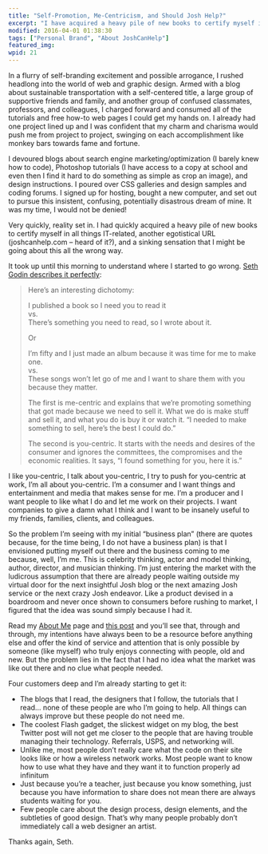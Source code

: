 ```yaml
---
title: "Self-Promotion, Me-Centricism, and Should Josh Help?"
excerpt: "I have acquired a heavy pile of new books to certify myself in all things IT-related, an egotistical domain, and a sinking sensation that I might be going about this all the wrong way."
modified: 2016-04-01 01:38:30
tags: ["Personal Brand", "About JoshCanHelp"]
featured_img:
wpid: 21
---
```


In a flurry of self-branding excitement and possible arrogance, I rushed headlong into the world of web and graphic design. Armed with a blog about sustainable transportation with a self-centered title, a large group of supportive friends and family, and another group of confused classmates, professors, and colleagues, I charged forward and consumed all of the tutorials and free how-to web pages I could get my hands on. I already had one project lined up and I was confident that my charm and charisma would push me from project to project, swinging on each accomplishment like monkey bars towards fame and fortune.

I devoured blogs about search engine marketing/optimization (I barely knew how to code), Photoshop tutorials (I have access to a copy at school and even then I find it hard to do something as simple as crop an image), and design instructions. I poured over CSS galleries and design samples and coding forums. I signed up for hosting, bought a new computer, and set out to pursue this insistent, confusing, potentially disastrous dream of mine. It was my time, I would not be denied!

Very quickly, reality set in. I had quickly acquired a heavy pile of new books to certify myself in all things IT-related, another egotistical URL (joshcanhelp.com – heard of it?), and a sinking sensation that I might be going about this all the wrong way.

It took up until this morning to understand where I started to go wrong. [Seth Godin describes it perfectly](https://seths.blog/2008/04/self-promotion/):

> Here’s an interesting dichotomy:
>
> I published a book so I need you to read it  
> vs.  
> There’s something you need to read, so I wrote about it.
>
> Or
>
> I’m fifty and I just made an album because it was time for me to make one.  
> vs.  
> These songs won’t let go of me and I want to share them with you because they matter.
>
> The first is me-centric and explains that we’re promoting something that got made because we need to sell it. What we do is make stuff and sell it, and what you do is buy it or watch it. “I needed to make something to sell, here’s the best I could do.”
>
> The second is you-centric. It starts with the needs and desires of the consumer and ignores the committees, the compromises and the economic realities. It says, “I found something for you, here it is.”

I like you-centric, I talk about you-centric, I try to push for you-centric at work, I’m all about you-centric. I’m a consumer and I want things and entertainment and media that makes sense for me. I’m a producer and I want people to like what I do and let me work on their projects. I want companies to give a damn what I think and I want to be insanely useful to my friends, families, clients, and colleagues.

So the problem I’m seeing with my initial “business plan” (there are quotes because, for the time being, I do not have a business plan) is that I envisioned putting myself out there and the business coming to me because, well, I’m me. This is celebrity thinking, actor and model thinking, author, director, and musician thinking. I’m just entering the market with the ludicrous assumption that there are already people waiting outside my virtual door for the next insightful Josh blog or the next amazing Josh service or the next crazy Josh endeavor. Like a product devised in a boardroom and never once shown to consumers before rushing to market, I figured that the idea was sound simply because I had it.

Read my [About Me](/about) page and [this post](/josh-can-help-is-alive/) and you’ll see that, through and through, my intentions have always been to be a resource before anything else and offer the kind of service and attention that is only possible by someone (like myself) who truly enjoys connecting with people, old and new. But the problem lies in the fact that I had no idea what the market was like out there and no clue what people needed.

Four customers deep and I’m already starting to get it:

- The blogs that I read, the designers that I follow, the tutorials that I read… none of these people are who I’m going to help. All things can always improve but these people do not need me.
- The coolest Flash gadget, the slickest widget on my blog, the best Twitter post will not get me closer to the people that are having trouble managing their technology. Referrals, USPS, and networking will.
- Unlike me, most people don’t really care what the code on their site looks like or how a wireless network works. Most people want to know how to use what they have and they want it to function properly ad infinitum
- Just because you’re a teacher, just because you know something, just because you have information to share does not mean there are always students waiting for you.
- Few people care about the design process, design elements, and the subtleties of good design. That’s why many people probably don’t immediately call a web designer an artist.

Thanks again, Seth.
